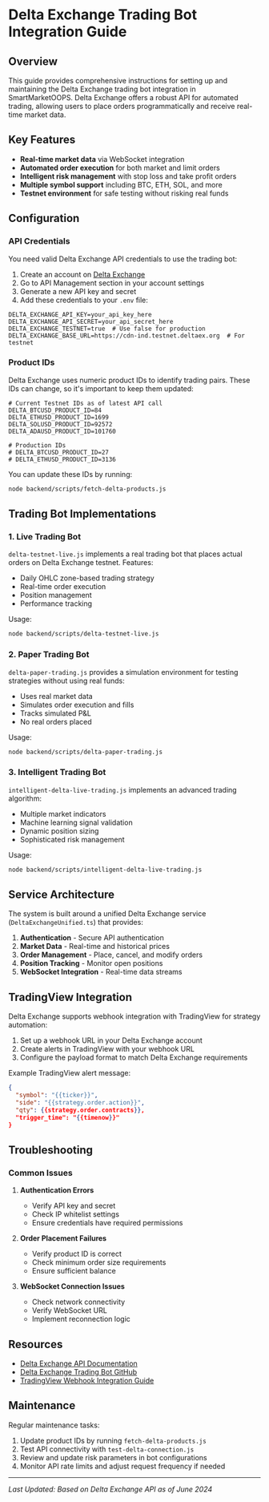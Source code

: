 # Delta Exchange Trading Bot Integration Guide

## Overview

This guide provides comprehensive instructions for setting up and maintaining the Delta Exchange trading bot integration in SmartMarketOOPS. Delta Exchange offers a robust API for automated trading, allowing users to place orders programmatically and receive real-time market data.

## Key Features

- **Real-time market data** via WebSocket integration
- **Automated order execution** for both market and limit orders
- **Intelligent risk management** with stop loss and take profit orders
- **Multiple symbol support** including BTC, ETH, SOL, and more
- **Testnet environment** for safe testing without risking real funds

## Configuration

### API Credentials

You need valid Delta Exchange API credentials to use the trading bot:

1. Create an account on [Delta Exchange](https://www.delta.exchange/)
2. Go to API Management section in your account settings
3. Generate a new API key and secret
4. Add these credentials to your `.env` file:

```env
DELTA_EXCHANGE_API_KEY=your_api_key_here
DELTA_EXCHANGE_API_SECRET=your_api_secret_here
DELTA_EXCHANGE_TESTNET=true  # Use false for production
DELTA_EXCHANGE_BASE_URL=https://cdn-ind.testnet.deltaex.org  # For testnet
```

### Product IDs

Delta Exchange uses numeric product IDs to identify trading pairs. These IDs can change, so it's important to keep them updated:

```env
# Current Testnet IDs as of latest API call
DELTA_BTCUSD_PRODUCT_ID=84
DELTA_ETHUSD_PRODUCT_ID=1699
DELTA_SOLUSD_PRODUCT_ID=92572
DELTA_ADAUSD_PRODUCT_ID=101760

# Production IDs
# DELTA_BTCUSD_PRODUCT_ID=27
# DELTA_ETHUSD_PRODUCT_ID=3136
```

You can update these IDs by running:

```bash
node backend/scripts/fetch-delta-products.js
```

## Trading Bot Implementations

### 1. Live Trading Bot

`delta-testnet-live.js` implements a real trading bot that places actual orders on Delta Exchange testnet. Features:

- Daily OHLC zone-based trading strategy
- Real-time order execution
- Position management
- Performance tracking

Usage:

```bash
node backend/scripts/delta-testnet-live.js
```

### 2. Paper Trading Bot

`delta-paper-trading.js` provides a simulation environment for testing strategies without using real funds:

- Uses real market data
- Simulates order execution and fills
- Tracks simulated P&L
- No real orders placed

Usage:

```bash
node backend/scripts/delta-paper-trading.js
```

### 3. Intelligent Trading Bot

`intelligent-delta-live-trading.js` implements an advanced trading algorithm:

- Multiple market indicators
- Machine learning signal validation
- Dynamic position sizing
- Sophisticated risk management

Usage:

```bash
node backend/scripts/intelligent-delta-live-trading.js
```

## Service Architecture

The system is built around a unified Delta Exchange service (`DeltaExchangeUnified.ts`) that provides:

1. **Authentication** - Secure API authentication
2. **Market Data** - Real-time and historical prices
3. **Order Management** - Place, cancel, and modify orders
4. **Position Tracking** - Monitor open positions
5. **WebSocket Integration** - Real-time data streams

## TradingView Integration

Delta Exchange supports webhook integration with TradingView for strategy automation:

1. Set up a webhook URL in your Delta Exchange account
2. Create alerts in TradingView with your webhook URL
3. Configure the payload format to match Delta Exchange requirements

Example TradingView alert message:

```json
{
  "symbol": "{{ticker}}",
  "side": "{{strategy.order.action}}",
  "qty": {{strategy.order.contracts}},
  "trigger_time": "{{timenow}}"
}
```

## Troubleshooting

### Common Issues

1. **Authentication Errors**
   - Verify API key and secret
   - Check IP whitelist settings
   - Ensure credentials have required permissions

2. **Order Placement Failures**
   - Verify product ID is correct
   - Check minimum order size requirements
   - Ensure sufficient balance

3. **WebSocket Connection Issues**
   - Check network connectivity
   - Verify WebSocket URL
   - Implement reconnection logic

## Resources

- [Delta Exchange API Documentation](https://docs.delta.exchange/)
- [Delta Exchange Trading Bot GitHub](https://github.com/delta-exchange/trading-bots)
- [TradingView Webhook Integration Guide](https://deltaexchangeindia.freshdesk.com/support/solutions/articles/80001141030-tutorial-trading-view-automation-on-delta-exchange)

## Maintenance

Regular maintenance tasks:

1. Update product IDs by running `fetch-delta-products.js`
2. Test API connectivity with `test-delta-connection.js`
3. Review and update risk parameters in bot configurations
4. Monitor API rate limits and adjust request frequency if needed

---

*Last Updated: Based on Delta Exchange API as of June 2024* 